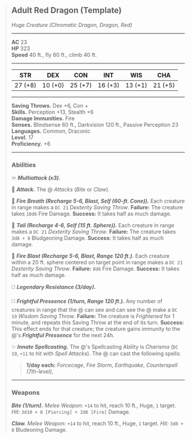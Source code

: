 > ## Adult Red Dragon (Template)
> *Huge Creature (Chromatic Dragon, Dragon, Red)*
>
> ---
>
> **AC** 23  
> **HP** 323  
> **Speed** 40 ft., fly 60 ft., climb 40 ft.  
>
> ---
>
> |   STR   |   DEX   |   CON   |   INT   |   WIS   |   CHA   |
> | :-----: | :-----: | :-----: | :-----: | :-----: | :-----: |
> | 27 (+8) | 10 (+0) | 25 (+7) | 16 (+3) | 13 (+1) | 21 (+5) |
>
> ---
>
> **Saving Throws.** Dex +6, Con +  
> **Skills.** Perception +13, Stealth +6  
> **Damage Immunities.** Fire  
> **Senses.** Blindsense 60 ft., Darkvision 120 ft., Passive Perception 23  
> **Languages.** Common, Draconic  
> **Level.** 17  
> **Proficiency.** +6  
>
> ---
>
> ### Abilities
>
> ♾️ ***Multiattack (x3).***
>
> 🔷 ***Attack.*** The @ *Attacks* (*Bite* or *Claw*).
>
> 🔷 ***Fire Breath (Recharge 5-6, Blast, Self (60-ft. Cone)).*** Each creature in range makes a `DC 21` *Dexterity Saving Throw*. **Failure:** The creature takes `18d6` Fire Damage. **Success:** It takes half as much damage.
>
> 🔷 ***Tail (Recharge 4-6, Self (15 ft. Sphere)).*** Each creature in range makes a `DC 21` *Dexterity Saving Throw*. **Failure:** The creature takes `3d8 + 8` Bludgeoning Damage. **Success:** It takes half as much damage.
>
> 🔵 ***Fire Blast (Recharge 5-6, Blast, Range 120 ft.).*** Each creature within a 20 ft. sphere centered on target point in range makes a `DC 21` *Dexterity Saving Throw*. **Failure:** `8d6` Fire Damage. **Success:** It takes half as much damage.
>
> ◻️ ***Legendary Resistance (3/day).***
>
> ◻️ ***Frightful Pressence (1/turn, Range 120 ft.).*** Any number of creatures in range that the @ can see and can see the @ make a `DC 19` *Wisdom Saving Throw*. **Failure:** The creature is *Frightened* for 1 minute, and repeats this Saving Throw at the end of its turn. **Success:** This effect ends for that creature; the creature gains immunity to the @'s ***Frightful Pressence*** for the next 24h.
>
> ✨ ***Innate Spellcasting.*** The @'s Spellcasting Ability is *Charisma* (`DC 19`, `+11` to hit with *Spell Attacks*). The @ can cast the following spells:  
> >**1/day each:** *Forcecage*, *Fire Storm*, *Earthquake*, *Counterspell (7th-level)*,
>
> ---
>
> ### Weapons
>
> ***Bite (1/turn).*** *Melee Weapon:* `+14` to hit, reach 10 ft., Huge, `1` target. *Hit:* `3d10 + 8 [Piercing] + 2d6 [Fire]` Damage.
>
> ***Claw.*** *Melee Weapon:* `+14` to hit, reach 10 ft., Huge, `1` target. *Hit:* `3d8 + 8` Bludeoning Damage.
